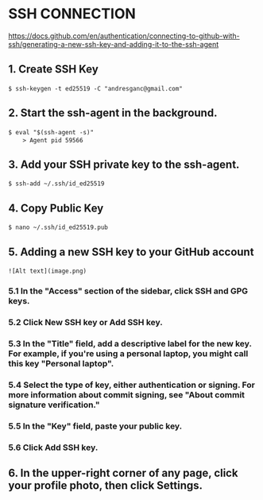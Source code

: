 
# SSH CONNECTION

https://docs.github.com/en/authentication/connecting-to-github-with-ssh/generating-a-new-ssh-key-and-adding-it-to-the-ssh-agent


## 1. Create SSH Key

    $ ssh-keygen -t ed25519 -C "andresganc@gmail.com"


## 2. Start the ssh-agent in the background.

    $ eval "$(ssh-agent -s)"
        > Agent pid 59566


## 3. Add your SSH private key to the ssh-agent.

    $ ssh-add ~/.ssh/id_ed25519


## 4. Copy Public Key 

    $ nano ~/.ssh/id_ed25519.pub


## 5. Adding a new SSH key to your GitHub account

    ![Alt text](image.png)


### 5.1 In the "Access" section of the sidebar, click  SSH and GPG keys.

### 5.2 Click New SSH key or Add SSH key.

### 5.3 In the "Title" field, add a descriptive label for the new key. For example, if you're using a personal laptop, you might call this key "Personal laptop".

### 5.4 Select the type of key, either authentication or signing. For more information about commit signing, see "About commit signature verification."

### 5.5 In the "Key" field, paste your public key.

### 5.6 Click Add SSH key.


## 6. In the upper-right corner of any page, click your profile photo, then click Settings.